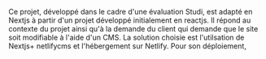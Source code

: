 Ce projet, développé dans le cadre d'une évaluation Studi, est adapté en Nextjs à partir d'un projet développé initialement en reactjs. Il répond au contexte du projet ainsi qu'à la demande du client qui demande que le site soit modifiable à l'aide d'un CMS. La solution choisie est l'utilsation de Nextjs+ netlifycms et l'hébergement sur Netlify.
Pour son déploiement,
